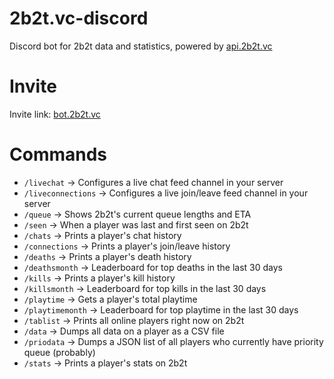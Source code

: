 # 2b2t.vc-discord
Discord bot for 2b2t data and statistics, powered by [api.2b2t.vc](https://api.2b2t.vc)

# Invite
Invite link: [bot.2b2t.vc](https://bot.2b2t.vc)

# Commands

* `/livechat` -> Configures a live chat feed channel in your server
* `/liveconnections` -> Configures a live join/leave feed channel in your server
* `/queue` -> Shows 2b2t's current queue lengths and ETA
* `/seen` -> When a player was last and first seen on 2b2t
* `/chats` -> Prints a player's chat history 
* `/connections` -> Prints a player's join/leave history 
* `/deaths` -> Prints a player's death history
* `/deathsmonth` -> Leaderboard for top deaths in the last 30 days
* `/kills` -> Prints a player's kill history
* `/killsmonth` -> Leaderboard for top kills in the last 30 days
* `/playtime` -> Gets a player's total playtime
* `/playtimemonth` -> Leaderboard for top playtime in the last 30 days
* `/tablist` -> Prints all online players right now on 2b2t
* `/data` -> Dumps all data on a player as a CSV file
* `/priodata` -> Dumps a JSON list of all players who currently have priority queue (probably)
* `/stats` -> Prints a player's stats on 2b2t
